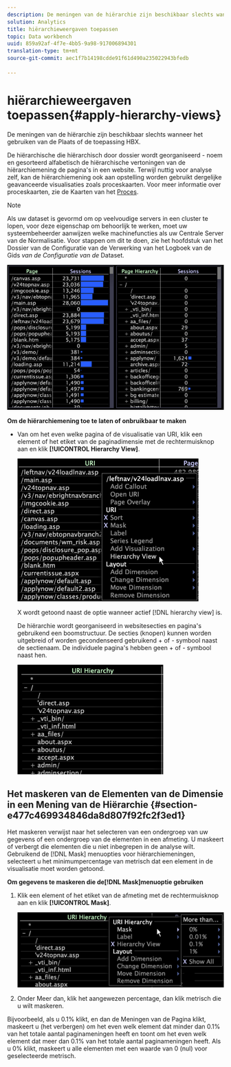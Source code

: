 ```yaml
---
description: De meningen van de hiërarchie zijn beschikbaar slechts wanneer het gebruiken van de Plaats of de toepassing HBX.
solution: Analytics
title: hiërarchieweergaven toepassen
topic: Data workbench
uuid: 859a92af-4f7e-4bb5-9a98-917006894301
translation-type: tm+mt
source-git-commit: aec1f7b14198cdde91f61d490a235022943bfedb

---
```



# hiërarchieweergaven toepassen{#apply-hierarchy-views}

De meningen van de hiërarchie zijn beschikbaar slechts wanneer het gebruiken van de Plaats of de toepassing HBX.

De hiërarchische die hiërarchisch door dossier wordt georganiseerd - noem en gesorteerd alfabetisch de hiërarchische vertoningen van de hiërarchiemening de pagina&#39;s in een website. Terwijl nuttig voor analyse zelf, kan de hiërarchiemening ook aan opstelling worden gebruikt dergelijke geavanceerde visualisaties zoals proceskaarten. Voor meer informatie over proceskaarten, zie de Kaarten van het [Proces](../../../../home/c-get-started/c-analysis-vis/c-proc-maps/c-proc-maps.md#concept-880aee224404429785b733a4e80d275e).

>[!NOTE]
>
>Als uw dataset is gevormd om op veelvoudige servers in een cluster te lopen, voor deze eigenschap om behoorlijk te werken, moet uw systeembeheerder aanwijzen welke machinefuncties als uw Centrale Server van de Normalisatie. Voor stappen om dit te doen, zie het hoofdstuk van het Dossier van de Configuratie van de Verwerking van het Logboek van de Gids *van de Configuratie van de* Dataset.

![](assets/vis_Table_CompareHierarchy.png)

**Om de hiërarchiemening toe te laten of onbruikbaar te maken**

* Van om het even welke pagina of de visualisatie van URI, klik een element of het etiket van de paginadimensie met de rechtermuisknop aan en klik **[!UICONTROL Hierarchy View]**.

   ![](assets/mnu_Table_HierarchyView.png)

   X wordt getoond naast de optie wanneer actief [!DNL hierarchy view] is.

   De hiërarchie wordt georganiseerd in websitesecties en pagina&#39;s gebruikend een boomstructuur. De secties (knopen) kunnen worden uitgebreid of worden gecondenseerd gebruikend + of - symbool naast de sectienaam. De individuele pagina&#39;s hebben geen + of - symbool naast hen.

   ![](assets/vis_Table_HierarchyView_Expanded.png)

## Het maskeren van de Elementen van de Dimensie in een Mening van de Hiërarchie {#section-e477c469934846da8d807f92fc2f3ed1}

Het maskeren verwijst naar het selecteren van een ondergroep van uw gegevens of een ondergroep van de elementen in een afmeting. U maskeert of verbergt die elementen die u niet inbegrepen in de analyse wilt. Gebruikend de [!DNL Mask] menuopties voor hiërarchiemeningen, selecteert u het minimumpercentage van metrisch dat een element in de visualisatie moet worden getoond.

**Om gegevens te maskeren die de[!DNL Mask]menuoptie gebruiken**

1. Klik een element of het etiket van de afmeting met de rechtermuisknop aan en klik **[!UICONTROL Mask]**.

   ![](assets/mnu_Table_HierarchyView_Masking.png)

1. Onder Meer dan, klik het aangewezen percentage, dan klik metrisch die u wilt maskeren.

Bijvoorbeeld, als u 0.1% klikt, en dan de Meningen van de Pagina klikt, maskeert u (het verbergen) om het even welk element dat minder dan 0.1% van het totale aantal paginameningen heeft en toont om het even welk element dat meer dan 0.1% van het totale aantal paginameningen heeft. Als u 0% klikt, maskeert u alle elementen met een waarde van 0 (nul) voor geselecteerde metrisch.
